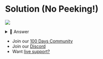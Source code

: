 # Solution (No Peeking!)
![](https://www.youtube.com/watch?v=oDtpYYVoqpU)
<details> <summary> 👀 Answer </summary>

Check out my solution in [this repl](https://replit.com/@DavidAtReplit/Day-79-Solution?v=1).



</details>

- Join our [100 Days Community](https://replit.com/100-days-help)
- Join our [Discord](https://replit.com/discord)
- Want [live support?](https://replit.com/replit-101)